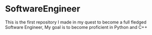# SoftwareEngineer
This is the first repository I made in my quest to become a full fledged Software Engineer, My goal is to become proficient in Python and C++
